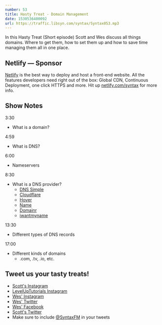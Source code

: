 ```yaml
---
number: 53
title: Hasty Treat - Domain Management
date: 1530536400092
url: https://traffic.libsyn.com/syntax/Syntax053.mp3
---
```


In this Hasty Treat (Short episode) Scott and Wes discuss all things domains. Where to get them, how to set them up and how to save time managing them all in one place.

## Netlify — Sponsor

[Netlify](https://netlify.com/syntax) is the best way to deploy and host a front-end website. All the features developers need right out of the box: Global CDN, Continuous Deployment, one click HTTPS and more. Hit up [netlify.com/syntax](https://netlify.com/syntax) for more info.

## Show Notes

3:30

* What is a domain?

4:59

* What is DNS?

6:00

* Nameservers

8:30

* What is a DNS provider?
  * [DNS Simple](https://dnsimple.com/)
  * [Cloudflare](https://www.cloudflare.com/)
  * [Hover](https://www.hover.com/)
  * [Name](https://www.name.com/)
  * [Domainr](https://domainr.com/)
  * [iwantmyname](https://iwantmyname.com/)

13:30

* Different types of DNS records

17:00

* Different kinds of domains
  * .com, .tv, .io, etc.

## Tweet us your tasty treats!

* [Scott's Instagram](https://www.instagram.com/stolinski/)
* [LevelUpTutorials Instagram](https://www.instagram.com/LevelUpTutorials/)
* [Wes' Instagram](https://www.instagram.com/wesbos/)
* [Wes' Twitter](https://twitter.com/wesbos)
* [Wes' Facebook](https://www.facebook.com/wesbos.developer)
* [Scott's Twitter](https://twitter.com/stolinski)
* Make sure to include [@SyntaxFM](https://twitter.com/SyntaxFM) in your tweets
